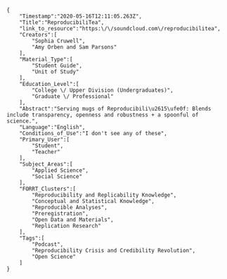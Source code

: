 
    {
        "Timestamp":"2020-05-16T12:11:05.263Z",
        "Title":"ReproducibiliTea",
        "link_to_resource":"https:\/\/soundcloud.com\/reproducibilitea",
        "Creators":[
            "Sophia Cruwell",
            "Amy Orben and Sam Parsons"
        ],
        "Material_Type":[
            "Student Guide",
            "Unit of Study"
        ],
        "Education_Level":[
            "College \/ Upper Division (Undergraduates)",
            "Graduate \/ Professional"
        ],
        "Abstract":"Serving mugs of Reproducibili\u2615\ufe0f: Blends include transparency, openness and robustness + a spoonful of science.",
        "Language":"English",
        "Conditions_of_Use":"I don't see any of these",
        "Primary_User":[
            "Student",
            "Teacher"
        ],
        "Subject_Areas":[
            "Applied Science",
            "Social Science"
        ],
        "FORRT_Clusters":[
            "Reproducibility and Replicability Knowledge",
            "Conceptual and Statistical Knowledge",
            "Reproducible Analyses",
            "Preregistration",
            "Open Data and Materials",
            "Replication Research"
        ],
        "Tags":[
            "Podcast",
            "Reproducibility Crisis and Credibility Revolution",
            "Open Science"
        ]
    }
